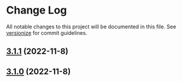 # Change Log

All notable changes to this project will be documented in this file. See [versionize](https://github.com/versionize/versionize) for commit guidelines.

<a name="3.1.1"></a>
## [3.1.1](https://www.github.com/fkostya/multisqlrun/releases/tag/v3.1.1) (2022-11-8)

<a name="3.1.0"></a>
## [3.1.0](https://www.github.com/fkostya/multisqlrun/releases/tag/v3.1.0) (2022-11-8)

